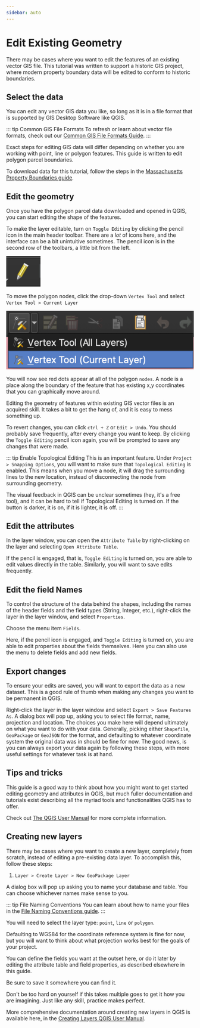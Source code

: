 ```yaml
---
sidebar: auto
---
```


# Edit Existing Geometry

There may be cases where you want to edit the features of an existing vector GIS file. This tutorial was written to support a historic GIS project, where modern property boundary data will be edited to conform to historic boundaries. 

## Select the data

You can edit any vector GIS data you like, so long as it is in a file format that is supported by GIS Desktop Software like QGIS. 

::: tip Common GIS File Formats
To refresh or learn about vector file formats, check out our <a href ='./file-formats.html'>Common GIS File Formats Guide</a>.
:::

Exact steps for editing GIS data will differ depending on whether you are working with point, line or polygon features. This guide is written to edit polygon parcel boundaries. 

To download data for this tutorial, follow the steps in the <a href ='./mass-parcels.html'>Massachusetts Property Boundaries guide</a>.


## Edit the geometry

Once you have the polygon parcel data downloaded and opened in QGIS, you can start editing the shape of the features. 

To make the layer editable, turn on `Toggle Editing` by clicking the pencil icon in the main header toolbar. There are a *lot* of icons here, and the interface can be a bit unintuitive sometimes. The pencil icon is in the second row of the toolbars, a little bit from the left.

![Pencil icon](./media/pencil-icon.png)

To move the polygon nodes, click the drop-down `Vertex Tool` and select `Vertex Tool > Current Layer`

![Vertex tool](./media/vertex-tool.png)

You will now see red dots appear at all of the polygon `nodes`. A node is a place along the boundary of the feature that has existing x,y coordinates that you can graphically move around.

Editing the geometry of features within existing GIS vector files is an acquired skill. It takes a bit to get the hang of, and it is easy to mess something up. 

To revert changes, you can click `ctrl + Z` or `Edit > Undo`. You should probably save frequently, after every change you want to keep. By clicking the `Toggle Editing` pencil icon again, you will be prompted to save any changes that were made. 

::: tip Enable Topological Editing
This is an important feature. Under `Project > Snapping Options`, you will want to make sure that `Topological Editing` is enabled. This means when you move a node, it will drag the surrounding lines to the new location, instead of disconnecting the node from surrounding geometry.

The visual feedback in QGIS can be unclear sometimes (hey, it's a free tool), and it can be hard to tell if Topological Editing is turned on. If the button is darker, it is on, if it is lighter, it is off.
:::

## Edit the attributes

In the layer window, you can open the `Attribute Table` by right-clicking on the layer and selecting `Open Attribute Table`.

If the pencil is engaged, that is, `Toggle Editing` is turned on, you are able to edit values directly in the table. Similarly, you will want to save edits frequently. 



## Edit the field Names

To control the structure of the data behind the shapes, including the names of the header fields and the field types (String, Integer, etc.), right-click the layer in the layer window, and select `Properties`.

Choose the menu item `Fields`.

Here, if the pencil icon is engaged, and `Toggle Editing` is turned on, you are able to edit properties about the fields themselves. Here you can also use the menu to delete fields and add new fields. 


## Export changes

To ensure your edits are saved, you will want to export the data as a new dataset. This is a good rule of thumb when making any changes you want to be permanent in QGIS. 

Right-click the layer in the layer window and select `Export > Save Features As`. A dialog box will pop up, asking you to select file format, name, projection and location. The choices you make here will depend ultimately on what you want to do with your data. Generally, picking either `Shapefile`, `GeoPackage` or `GeoJSON` for the format, and defaulting to whatever coordinate system the original data was in should be fine for now. The good news, is you can always export your data again by following these steps, with more useful settings for whatever task is at hand.

## Tips and tricks

This guide is a good way to think about how you might want to get started editing geometry and attributes in QGIS, but much fuller documentation and tutorials exist describing all the myriad tools and functionalities QGIS has to offer. 

Check out <a target = "_blank" href ='https://docs.qgis.org/2.8/en/docs/user_manual/working_with_vector/editing_geometry_attributes.html'>The QGIS User Manual</a> for more complete information.

## Creating new layers

There may be cases where you want to create a new layer, completely from scratch, instead of editing a pre-existing data layer. To accomplish this, follow these steps:

1. `Layer > Create Layer > New GeoPackage Layer`

A dialog box will pop up asking you to name your database and table. You can choose whichever names make sense to you. 

::: tip File Naming Conventions
You can learn about how to name your files in the [File Naming Conventions guide](./file-naming.html).
:::

You will need to select the layer type: `point`, `line` or `polygon`.

Defaulting to WGS84 for the coordinate reference system is fine for now, but you will want to think about what projection works best for the goals of your project.

You can define the fields you want at the outset here, or do it later by editing the attribute table and field properties, as described elsewhere in this guide.

Be sure to save it somewhere you can find it.

Don't be too hard on yourself if this takes multiple goes to get it how you are imagining. Just like any skill, practice makes perfect.

More comprehensive documentation around creating new layers in QGIS is available here, in the <a target = "_blank" href ='https://docs.qgis.org/2.18/en/docs/user_manual/managing_data_source/create_layers.html'>Creating Layers QGIS User Manual</a>.





